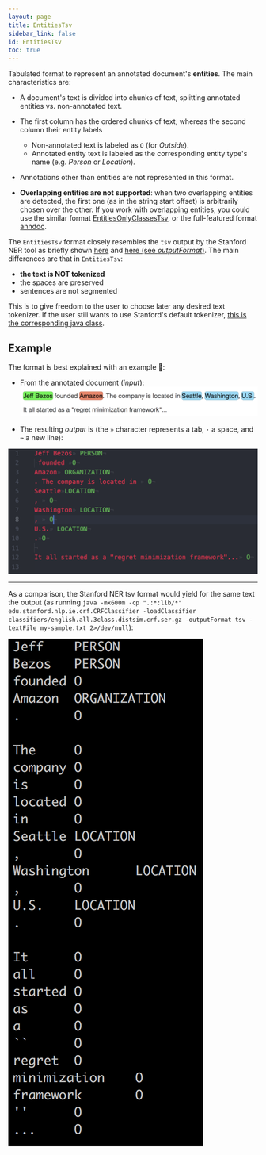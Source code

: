 ```yaml
---
layout: page
title: EntitiesTsv
sidebar_link: false
id: EntitiesTsv
toc: true
---
```


Tabulated format to represent an annotated document's **entities**. The main characteristics are:

* A document's text is divided into chunks of text, splitting annotated entities vs. non-annotated text.
* The first column has the ordered chunks of text, whereas the second column their entity labels
  * Non-annotated text is labeled as `O` (for _Outside_).
  * Annotated entity text is labeled as the corresponding entity type's name (e.g. _Person_ or _Location_).

* Annotations other than entities are not represented in this format.
* **Overlapping entities are not supported**: when two overlapping entities are detected, the first one (as in the string start offset) is arbitrarily chosen over the other. If you work with overlapping entities, you could use the similar format [EntitiesOnlyClassesTsv](https://docs.tagtog.net/EntitiesOnlyClassesTsv), or the full-featured format [anndoc](https://docs.tagtog.net/anndoc.html).


The `EntitiesTsv` format closely resembles the `tsv` output by the Stanford NER tool as briefly shown [here](https://nlp.stanford.edu/software/crf-faq.shtml#j) and [here (see _outputFormat_)](https://nlp.stanford.edu/software/CRF-NER.shtml). The main differences are that in `EntitiesTsv`:

* **the text is NOT tokenized**
* the spaces are preserved
* sentences are not segmented

This is to give freedom to the user to choose later any desired text tokenizer. If the user still wants to use Stanford's default tokenizer, [this is the corresponding java class](https://nlp.stanford.edu/nlp/javadoc/javanlp/edu/stanford/nlp/process/PTBTokenizer.html).

## Example

The format is best explained with an example 🙂:

* From the annotated document (_input_):
![Sample document](assets/img/EntityTsv/my-sample-tagtog.png)

* The resulting _output_ is (the `»` character represents a tab, `·` a space, and `¬` a new line):

![Sample output](assets/img/EntityTsv/my-sample-output.png)

---

As a comparison, the Stanford NER tsv format would yield for the same text the output (as running `java -mx600m -cp ".:*:lib/*" edu.stanford.nlp.ie.crf.CRFClassifier -loadClassifier classifiers/english.all.3class.distsim.crf.ser.gz -outputFormat tsv -textFile my-sample.txt 2>/dev/null`):

![Sample Stanford NER TSV](assets/img/EntityTsv/my-sample-stanford-ner-tsv.png)
